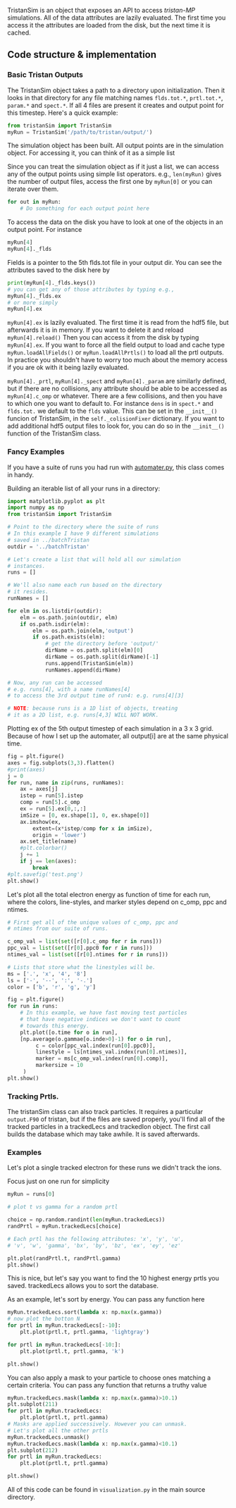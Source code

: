 TristanSim is an object that exposes an API to access *tristan-MP* simulations. 
All of the data attributes are lazily evaluated. The first time you access it
the attributes are loaded from the disk, but the next time it is cached.

## Code structure & implementation

### Basic Tristan Outputs
The TristanSim object takes a path to a directory upon initialization. Then it looks in that directory for any 
file matching names `flds.tot.*`, `prtl.tot.*`, `param.*` and `spect.*`. If all 4 files are present it creates 
and output point for this timestep. Here's a quick example:
```python
from tristanSim import TristanSim
myRun = TristanSim('/path/to/tristan/output/')
```
The simulation object has been built. All output points are in the simulation object. For accessing it,
you can think of it as a simple list


Since you can treat the simulation object as if it just a list, we can access any of the output points using simple
list operators. e.g., `len(myRun)` gives the number of output files, access the first 
one by `myRun[0]` or you can iterate over them.
```python
for out in myRun:
    # Do something for each output point here
```

To access the data on the disk you have to look at one of the objects in an output point. For instance 
```python
myRun[4]
myRun[4]._flds 
```
Fields is a pointer to the 5th flds.tot file in your output dir. You can see the attributes saved to the disk here by
```python
print(myRun[4]._flds.keys()) 
# you can get any of those attributes by typing e.g.,
myRun[4]._flds.ex
# or more simply
myRun[4].ex
```
`myRun[4].ex` is lazily evaluated. The first time it is read from the hdf5 file, 
but afterwards it is in memory. If you want to delete it and reload `myRun[4].reload()` 
Then you can access it from the disk by typing `myRun[4].ex`.
If you want to force all the field output to load and cache type `myRun.loadAllFields()`
or `myRun.loadAllPrtls()` to load all the prtl outputs. In practice you shouldn't have to worry too much
about the memory access if you are ok with it being lazily evaluated.
 
`myRun[4]._prtl`, `myRun[4]._spect` and `myRun[4]._param` are similarly defined, but if there are no collisions, any attribute should be able to be accessed as `myRun[4].c_omp` or whatever. There are a few collisions, and then you have to which one you want to default to. For instance `dens` is in `spect.*` and `flds.tot.` we default to the `flds` value. This can be set in the `__init__()` funcion of TristanSim, in the `self._colisionFixer` dictionary. If you want to add additional hdf5 output files to look for, you can do so in the `__init__()` function of the TristanSim class.

### Fancy Examples
If you have a suite of runs you had run with [automater.py](automater.md), 
this class comes in handy. 

Building an iterable list of all your runs in a directory:
```python
import matplotlib.pyplot as plt
import numpy as np
from tristanSim import TristanSim

# Point to the directory where the suite of runs
# In this example I have 9 different simulations 
# saved in ../batchTristan
outdir = '../batchTristan'

# Let's create a list that will hold all our simulation 
# instances.
runs = []

# We'll also name each run based on the directory 
# it resides.
runNames = [] 

for elm in os.listdir(outdir):
    elm = os.path.join(outdir, elm)
    if os.path.isdir(elm):
        elm = os.path.join(elm,'output')
        if os.path.exists(elm):
            # get the directory before 'output/'
            dirName = os.path.split(elm)[0]
            dirName = os.path.split(dirName)[-1]
            runs.append(TristanSim(elm))
            runNames.append(dirName)

# Now, any run can be accessed 
# e.g. runs[4], with a name runNames[4]
# to access the 3rd output time of run4: e.g. runs[4][3]

# NOTE: because runs is a 1D list of objects, treating 
# it as a 2D list, e.g. runs[4,3] WILL NOT WORK.
```

Plotting ex of the 5th output timestep of each simulation in a 3 x 3 grid. Because of how I set up the automater, all output[i] are at the same physical time.

```python
fig = plt.figure()
axes = fig.subplots(3,3).flatten()
#print(axes)
j = 0
for run, name in zip(runs, runNames):
    ax = axes[j]
    istep = run[5].istep
    comp = run[5].c_omp
    ex = run[5].ex[0,:,:]
    imSize = [0, ex.shape[1], 0, ex.shape[0]]
    ax.imshow(ex,
        extent=(x*istep/comp for x in imSize), 
        origin = 'lower')
    ax.set_title(name)
    #plt.colorbar()
    j += 1
    if j == len(axes):
        break
#plt.savefig('test.png')
plt.show()
```

Let's plot all the total electron energy as function of time for each run, where the colors, line-styles,
and marker styles depend on c_omp, ppc and ntimes.

```python
# First get all of the unique values of c_omp, ppc and 
# ntimes from our suite of runs.

c_omp_val = list(set([r[0].c_omp for r in runs]))
ppc_val = list(set([r[0].ppc0 for r in runs]))
ntimes_val = list(set([r[0].ntimes for r in runs]))

# Lists that store what the linestyles will be.
ms = ['.', 'x', '4', '8']
ls = ['-', '--', ':', '-.']
color = ['b', 'r', 'g', 'y']

fig = plt.figure()
for run in runs:
    # In this example, we have fast moving test particles 
    # that have negative indices we don't want to count
    # towards this energy.
    plt.plot([o.time for o in run], 
    [np.average(o.gammae[o.inde>0]-1) for o in run],
         c = color[ppc_val.index(run[0].ppc0)],
         linestyle = ls[ntimes_val.index(run[0].ntimes)],
         marker = ms[c_omp_val.index(run[0].comp)], 
         markersize = 10
     )
plt.show()
```

### Tracking Prtls.

The tristanSim class can also track particles. It requires a particular 
`output.F90` of tristan, but if the files are saved properly,
you'll find all of the tracked particles in a trackedLecs and 
trackedIon object. The first call builds the database which may take
awhile. It is saved afterwards. 

### Examples
Let's plot a single tracked electron for these runs we didn't track the ions. 

Focus just on one run for simplicity
```python
myRun = runs[0]

# plot t vs gamma for a random prtl

choice = np.random.randint(len(myRun.trackedLecs))
randPrtl = myRun.trackedLecs[choice]

# Each prtl has the following attributes: 'x', 'y', 'u',
# 'v', 'w', 'gamma', 'bx', 'by', 'bz', 'ex', 'ey', 'ez'

plt.plot(randPrtl.t, randPrtl.gamma)
plt.show()
```

This is nice, but let's say you want to find the 10 highest energy
prtls you saved. trackedLecs allows you to sort the database.

As an example, let's  sort by energy. You can pass any function here
```python
myRun.trackedLecs.sort(lambda x: np.max(x.gamma))
# now plot the botton N
for prtl in myRun.trackedLecs[:-10]:
    plt.plot(prtl.t, prtl.gamma, 'lightgray')

for prtl in myRun.trackedLecs[-10:]:
    plt.plot(prtl.t, prtl.gamma, 'k')

plt.show()
```
You can also apply a mask to your particle to choose ones
matching a certain criteria. You can pass any function
that returns a truthy value
```python
myRun.trackedLecs.mask(lambda x: np.max(x.gamma)>10.1)
plt.subplot(211)
for prtl in myRun.trackedLecs:
    plt.plot(prtl.t, prtl.gamma)
# Masks are applied successively. However you can unmask.
# Let's plot all the other prtls
myRun.trackedLecs.unmask()
myRun.trackedLecs.mask(lambda x: np.max(x.gamma)<10.1)
plt.subplot(212)
for prtl in myRun.trackedLecs:
    plt.plot(prtl.t, prtl.gamma)

plt.show()
```

All of this code can be found in `visualization.py` in the main source directory.
